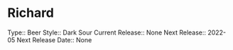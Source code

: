 # Richard
Type:: Beer
Style:: Dark Sour
Current Release:: None
Next Release:: 2022-05
Next Release Date:: None


